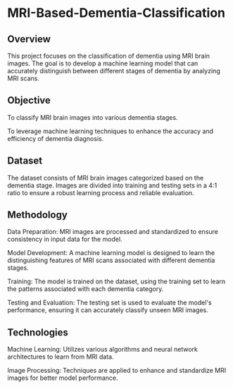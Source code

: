 # MRI-Based-Dementia-Classification
## Overview
This project focuses on the classification of dementia using MRI brain images. The goal is to develop a machine learning model that can accurately distinguish between different stages of dementia by analyzing MRI scans.

## Objective
To classify MRI brain images into various dementia stages.

To leverage machine learning techniques to enhance the accuracy and efficiency of dementia diagnosis.

## Dataset

The dataset consists of MRI brain images categorized based on the dementia stage.
Images are divided into training and testing sets in a 4:1 ratio to ensure a robust learning process and reliable evaluation.

## Methodology
Data Preparation: MRI images are processed and standardized to ensure consistency in input data for the model.

Model Development: A machine learning model is designed to learn the distinguishing features of MRI scans associated with different dementia stages.

Training: The model is trained on the dataset, using the training set to learn the patterns associated with each dementia category.

Testing and Evaluation: The testing set is used to evaluate the model's performance, ensuring it can accurately classify unseen MRI images.

## Technologies
Machine Learning: Utilizes various algorithms and neural network architectures to learn from MRI data.

Image Processing: Techniques are applied to enhance and standardize MRI images for better model performance.
